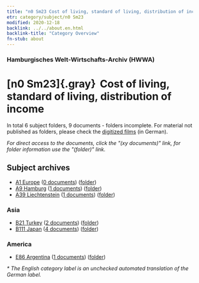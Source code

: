 ```yaml
---
title: "n0 Sm23 Cost of living, standard of living, distribution of income"
etr: category/subject/n0 Sm23
modified: 2020-12-18
backlink: ../../about.en.html
backlink-title: "Category Overview"
fn-stub: about
---
```


### Hamburgisches Welt-Wirtschafts-Archiv (HWWA)
# [n0 Sm23]{.gray}&#8201; Cost of living, standard of living, distribution of income&#160; 





In total 6 subject folders, 9 documents - folders incomplete.
For material not published as folders, please check the [digitized films](/film/h1_sh) (in German).

_For direct access to the documents, click the "(xy documents)" link, for folder information use the "(folder)" link._

## Subject archives


- [A1 Europe](../../../geo/about.en.html#A1) (<a href="https://dfg-viewer.de/show/?tx_dlf[id]=https://pm20.zbw.eu/mets/sh/1408xx/140892/1458xx/145810/public.mets.en.xml" target="_blank">0 documents</a>) ([folder](http://purl.org/pressemappe20/folder/sh/140892,145810))
- [A9 Hamburg](../../../geo/about.en.html#A9) (<a href="https://dfg-viewer.de/show/?tx_dlf[id]=https://pm20.zbw.eu/mets/sh/1409xx/140905/1458xx/145810/public.mets.en.xml" target="_blank">1 documents</a>) ([folder](http://purl.org/pressemappe20/folder/sh/140905,145810))
- [A39 Liechtenstein](../../../geo/about.en.html#A39) (<a href="https://dfg-viewer.de/show/?tx_dlf[id]=https://pm20.zbw.eu/mets/sh/1410xx/141016/1458xx/145810/public.mets.en.xml" target="_blank">1 documents</a>) ([folder](http://purl.org/pressemappe20/folder/sh/141016,145810))

### Asia

- [B21 Turkey](../../../geo/about.en.html#B21) (<a href="https://dfg-viewer.de/show/?tx_dlf[id]=https://pm20.zbw.eu/mets/sh/1411xx/141111/1458xx/145810/public.mets.en.xml" target="_blank">2 documents</a>) ([folder](http://purl.org/pressemappe20/folder/sh/141111,145810))
- [B111 Japan](../../../geo/about.en.html#B111) (<a href="https://dfg-viewer.de/show/?tx_dlf[id]=https://pm20.zbw.eu/mets/sh/1412xx/141272/1458xx/145810/public.mets.en.xml" target="_blank">4 documents</a>) ([folder](http://purl.org/pressemappe20/folder/sh/141272,145810))

### America

- [E86 Argentina](../../../geo/about.en.html#E86) (<a href="https://dfg-viewer.de/show/?tx_dlf[id]=https://pm20.zbw.eu/mets/sh/1416xx/141692/1458xx/145810/public.mets.en.xml" target="_blank">1 documents</a>) ([folder](http://purl.org/pressemappe20/folder/sh/141692,145810))


_* The English category label is an unchecked automated translation of the German label._

